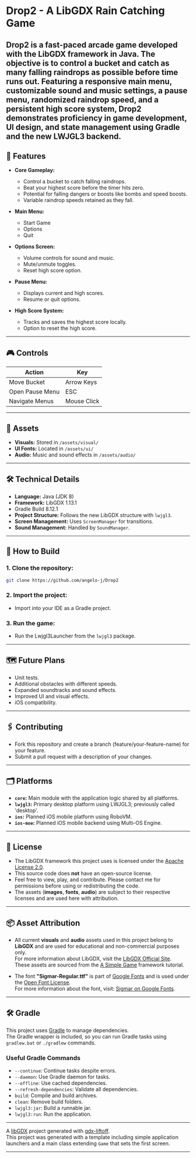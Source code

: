 
# Drop2 - A LibGDX Rain Catching Game

Drop2 is a fast-paced arcade game developed with the LibGDX framework in Java.
The objective is to control a bucket and catch as many falling raindrops as possible before time runs out.
Featuring a responsive main menu, customizable sound and music settings, a pause menu, randomized raindrop speed, and a persistent high score system, Drop2 demonstrates proficiency in game development, UI design, and state management using Gradle and the new LWJGL3 backend.  
---

## 📌 Features

- **Core Gameplay:**  
  - Control a bucket to catch falling raindrops.  
  - Beat your highest score before the timer hits zero.  
  - Potential for falling dangers or boosts like bombs and speed boosts.  
  - Variable raindrop speeds retained as they fall.  

- **Main Menu:**  
  - Start Game  
  - Options  
  - Quit  

- **Options Screen:**  
  - Volume controls for sound and music.  
  - Mute/unmute toggles.  
  - Reset high score option.  

- **Pause Menu:**  
  - Displays current and high scores.  
  - Resume or quit options.  

- **High Score System:**  
  - Tracks and saves the highest score locally.  
  - Option to reset the high score.  

---

## 🎮 Controls

| **Action**                | **Key**         |
|---------------------------|-----------------|
| Move Bucket               | Arrow Keys      |
| Open Pause Menu           | ESC             |
| Navigate Menus            | Mouse Click     |

---

## 📂 Assets

- **Visuals:** Stored in `/assets/visual/`  
- **UI Fonts:** Located in `/assets/ui/`  
- **Audio:** Music and sound effects in `/assets/audio/`  

---

## 🛠️ Technical Details

- **Language:** Java (JDK 8)  
- **Framework:** LibGDX 1.13.1  
- Gradle Build 8.12.1  
- **Project Structure:** Follows the new LibGDX structure with `lwjgl3`.  
- **Screen Management:** Uses `ScreenManager` for transitions.  
- **Sound Management:** Handled by `SoundManager`.  

---

## 🚀 How to Build

### 1. Clone the repository:

```bash
git clone https://github.com/angelo-j/Drop2
```

### 2. Import the project:
- Import into your IDE as a Gradle project.

### 3. Run the game:
- Run the Lwjgl3Launcher from the `lwjgl3` package.

---

## 🗺️ Future Plans

- Unit tests.
- Additional obstacles with different speeds.  
- Expanded soundtracks and sound effects.  
- Improved UI and visual effects. 
- iOS compatibility. 
---

## 🖇️ Contributing

- Fork this repository and create a branch (feature/your-feature-name) for your feature.  
- Submit a pull request with a description of your changes.  
---

## 🗂️ Platforms

- **`core`:** Main module with the application logic shared by all platforms.  
- **`lwjgl3`:** Primary desktop platform using LWJGL3; previously called 'desktop'.  
- **`ios`:** Planned iOS mobile platform using RoboVM.  
- **`ios-moe`:** Planned iOS mobile backend using Multi-OS Engine.  

---

## 📜 License

- The LibGDX framework this project uses is licensed under the [Apache License 2.0](LICENSE.txt).
- This source code does **not** have an open-source license.  
- Feel free to view, play, and contribute. Please contact me for permissions before using or redistributing the code.  
- The assets (**images**, **fonts**, **audio**) are subject to their respective licenses and are used here with attribution.

---

## 📦 Asset Attribution

- All current **visuals** and **audio** assets used in this project belong to **LibGDX** and are used for educational and non-commercial purposes only.  
For more information about LibGDX, visit the [LibGDX Official Site](https://libgdx.com/).  
These assets are sourced from the [A Simple Game](https://libgdx.com/wiki/start/a-simple-game) framework tutorial.
  
- The font **"Sigmar-Regular.ttf"** is part of [Google Fonts](https://fonts.google.com/) and is used under the [Open Font License](OFL.txt).  
  For more information about the font, visit: [Sigmar on Google Fonts](https://fonts.google.com/specimen/Sigmar).  

---

## 🛠️ Gradle

This project uses [Gradle](https://gradle.org/) to manage dependencies.  
The Gradle wrapper is included, so you can run Gradle tasks using `gradlew.bat` or `./gradlew` commands.

### Useful Gradle Commands

- `--continue`: Continue tasks despite errors.  
- `--daemon`: Use Gradle daemon for tasks.  
- `--offline`: Use cached dependencies.  
- `--refresh-dependencies`: Validate all dependencies.  
- `build`: Compile and build archives.  
- `clean`: Remove build folders.  
- `lwjgl3:jar`: Build a runnable jar.  
- `lwjgl3:run`: Run the application.  

---

A [libGDX](https://libgdx.com/) project generated with [gdx-liftoff](https://github.com/libgdx/gdx-liftoff).  
This project was generated with a template including simple application launchers and a main class extending `Game` that sets the first screen.

---
